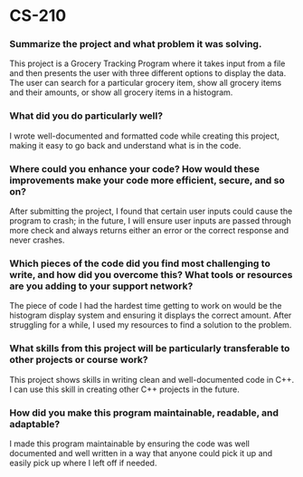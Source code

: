 # CS-210
### Summarize the project and what problem it was solving.
This project is a Grocery Tracking Program where it takes input from a file and then presents the user with three different options to display the data. The user can search for a particular grocery item, show all grocery items and their amounts, or show all grocery items in a histogram.

### What did you do particularly well?
I wrote well-documented and formatted code while creating this project, making it easy to go back and understand what is in the code.

### Where could you enhance your code? How would these improvements make your code more efficient, secure, and so on?
After submitting the project, I found that certain user inputs could cause the program to crash; in the future, I will ensure user inputs are passed through more check and always returns either an error or the correct response and never crashes.

### Which pieces of the code did you find most challenging to write, and how did you overcome this? What tools or resources are you adding to your support network?
The piece of code I had the hardest time getting to work on would be the histogram display system and ensuring it displays the correct amount. After struggling for a while, I used my resources to find a solution to the problem.

### What skills from this project will be particularly transferable to other projects or course work?
This project shows skills in writing clean and well-documented code in C++. I can use this skill in creating other C++ projects in the future. 

### How did you make this program maintainable, readable, and adaptable?
I made this program maintainable by ensuring the code was well documented and well written in a way that anyone could pick it up and easily pick up where I left off if needed.
